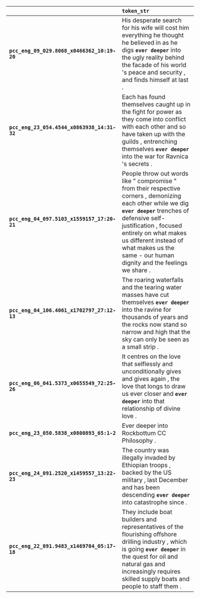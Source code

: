 |                                             | `token_str`                                                                                                                                                                                                                                                                                              |
|:--------------------------------------------|:---------------------------------------------------------------------------------------------------------------------------------------------------------------------------------------------------------------------------------------------------------------------------------------------------------|
| **`pcc_eng_09_029.8068_x0466362_10:19-20`** | His desperate search for his wife will cost him everything he thought he believed in as he digs __`ever deeper`__ into the ugly reality behind the facade of his world 's peace and security , and finds himself at last .                                                                               |
| **`pcc_eng_23_054.4544_x0863938_14:31-32`** | Each has found themselves caught up in the fight for power as they come into conflict with each other and so have taken up with the guilds , entrenching themselves __`ever deeper`__ into the war for Ravnica 's secrets .                                                                              |
| **`pcc_eng_04_097.5103_x1559157_17:20-21`** | People throw out words like " compromise " from their respective corners , demonizing each other while we dig __`ever deeper`__ trenches of defensive self-justification , focused entirely on what makes us different instead of what makes us the same - our human dignity and the feelings we share . |
| **`pcc_eng_04_106.4061_x1702797_27:12-13`** | The roaring waterfalls and the tearing water masses have cut themselves __`ever deeper`__ into the ravine for thousands of years and the rocks now stand so narrow and high that the sky can only be seen as a small strip .                                                                             |
| **`pcc_eng_06_041.5373_x0655549_72:25-26`** | It centres on the love that selflessly and unconditionally gives and gives again , the love that longs to draw us ever closer and __`ever deeper`__ into that relationship of divine love .                                                                                                              |
| **`pcc_eng_23_050.5838_x0800893_65:1-2`**   | Ever deeper into Rockbottum CC Philosophy .                                                                                                                                                                                                                                                              |
| **`pcc_eng_24_091.2520_x1459557_13:22-23`** | The country was illegally invaded by Ethiopian troops , backed by the US military , last December and has been descending __`ever deeper`__ into catastrophe since .                                                                                                                                     |
| **`pcc_eng_22_091.9483_x1469704_05:17-18`** | They include boat builders and representatives of the flourishing offshore drilling industry , which is going __`ever deeper`__ in the quest for oil and natural gas and increasingly requires skilled supply boats and people to staff them .                                                           |